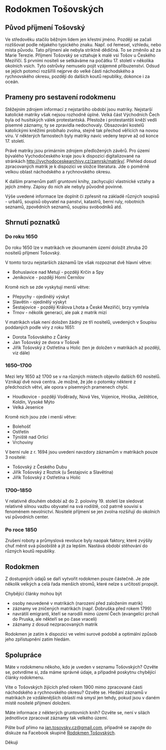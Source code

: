 # Rodokmen Tošovských

## Původ příjmení Tošovský

Ve středověku stačilo běžným lidem jen křestní jméno. Později se začali rozlišovat podle nějakého typického znaku. Např. od řemesel, vzhledu, nebo místa původu. Tato příjmení ale nebyla striktně dědičná. To se změnilo až za Marie Terezie. Příjmení Tošovský se vztahuje k malé vsi Tošov u Českého Meziříčí. S prvními nositeli se setkáváme na počátku 17. století v několika okolních vsích. Tyto ostrůvky nemuselo pojit vzájemné příbuzenství. Odsud se jejich potomci rozšířili nejprve do velké části náchodského a rychnovského okresu, později do dalších koutů republiky, dokonce i za oceán.

## Prameny pro sestavení rodokmenu

Stěžejním zdrojem informací z nejstaršího období jsou matriky. Nejstarší katolické matriky však nejsou rozhodně úplné. Velká část Východních Čech byla od husitských válek protestantská. Přestože i protestantští kněží vedli písemné záznamy, ty se zpravidla nedochovaly. Obsazování kostelů katolickými kněžími probíhalo zvolna, stejně tak přechod věřících na novou víru. V některých farnostech byly matriky navíc vedeny teprve až od konce 17. století.

Právě matriky jsou primárním zdrojem předložených závěrů. Pro území bývalého Vychodočeského kraje jsou k dispozici digitalizované na stránkách http://vychodoceskearchivy.cz/zamrsk/matriky/. Přehled dosud zpracovaných matrik je k dispozici ve složce literatura. Jde o poměrně velkou oblast náchodského a rychnovského okresu.

K dalším pramenům patří gruntovní knihy, zachycující vlastnické vztahy a jejich změny. Zápisy do nich ale nebyly původně povinné. 

Výše uvedené informace lze doplnit či zpřesnit na základě různých soupisů - urbářů, soupisů obyvatel na panství, katastrů, berní ruly, robotních seznamů, zpovědních seznamů, soupisu svobodníků atd.

## Shrnutí poznatků

### Do roku 1650

Do roku 1650 lze v matrikách ve zkoumaném území doložit zhruba 20 nositelů příjmení Tošovský. 

V tomto torzu nejstarších záznamů lze však rozpoznat dvě hlavní větve:
* Bohuslavice nad Metují - později Krčín a Spy
* Jeníkovice - později Horní Černilov

Kromě nich se zde vyskytují menší větve:
* Přepychy - ojedinělý výskyt
* Slavětín - ojedinělý výskyt
* Šestajovice - později Králova Lhota a České Meziřičí, brzy vymřela
* Trnov - několik generací, ale pak z matrik mizí

V matrikách však není doložen žádný ze tří nositelů, uvedených v Soupisu poddaných podle víry z roku 1651:
* Dorota Tošovského z Čánky
* Jan Tošovský ze dvora v Tošově
* Jiřík Tošovský z Ostřetína u Holic (ten je doložen v matrikách až později, viz dále)

### 1650–1700

Mezi lety 1650 až 1700 se v na různých místech objevilo dalších 60 nositelů. Vznikají dvě nová centra. Je možné, že jde o potomky některé z předchozích větví, ale opora v písemných pramenech chybí.
* Houdkovice - později Voděrady, Nová Ves, Vojenice, Hroška, Ještětice, Koldín, Vysoké Mýto
* Velká Jesenice

Kromě nich jsou zde i menší větve:
* Bolehošť
* Ostřetín
* Týniště nad Orlicí
* Vrchoviny

V berní rule z r. 1694 jsou uvedeni navzdory záznamům v matrikách pouze 3 nositelé:
* Tošovský z Českého Dubu
* Jiřík Tošovský z Roztok (u Šestajovic a Slavětína)
* Jiřík Tošovský z Ostřetína u Holic

### 1700–1850

V relativně dlouhém období až do 2. poloviny 19. století lze sledovat relativně silnou vazbu obyvatel na svá rodiště, což patrně souvisí s fenoménem nevolnictví. Nositelé příjmení se jen zvolna rozšiřují do okolních vsí původních center.

### Po roce 1850

Zrušení roboty a průmyslová revoluce byly naopak faktory, které zvýšily chuť měnit svá působiště a jít za lepším. Nastává období stěhování do různých koutů republiky.

## Rodokmen

Z dostupných údajů se daří vytvořit rodokmen pouze částečně. Je zde několik velkých a celá řada menších stromů, které nelze s určitostí propojit. 

Chybějící články mohou být
* osoby neuvedené v matrikách (narození před založením matrik)
* záznamy ve zničených matrikách (např. Dobruška před rokem 1799)
* navrátilí emigranti, kteří se narodili mimo území Čech (evangelíci prchali do Pruska, ale někteří se po čase vraceli)
* záznamy z dosud nezpracovaných matrik

Rodokmen je zatím k dispozici ve velmi surové podobě a optimální způsob jeho zpřístupnění zatím hledám.

## Spolupráce

Máte v rodokmenu někoho, kdo je uveden v seznamu Tošovských? Ozvěte se, potvrdíme si, zda máme správné údaje, a případně poskytnu chybějící články rodokmenu.

Víte o Tošovských žijících před rokem 1900 mimo zpracované části náchodského a rychnovského okresu? Ozvěte se. Hledání záznamů v matrikách ze vzdálenějších oblastí má smysl jen tehdy, pokud jsou v daném místě nositelé přijmení doloženi.

Máte informace z některých gruntovních knih? Ozvěte se, není v silách jednotlivce zpracovat záznamy tak velkého území.

Pište buď přímo na jan.tosovsky.cz@gmail.com, případně se zapojte do diskuze na Facebook skupině [Rodokmen Tošovských](https://www.facebook.com/groups/218517655371779/).

Děkuji